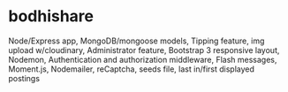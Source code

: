 # bodhishare
Node/Express app,
MongoDB/mongoose models,
Tipping feature,
img upload w/cloudinary,
Administrator feature,
Bootstrap 3 responsive layout,
Nodemon,
Authentication and authorization middleware,
Flash messages,
Moment.js,
Nodemailer,
reCaptcha, 
seeds file,
last in/first displayed postings
